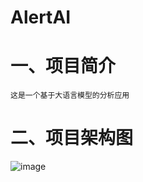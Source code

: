 # AlertAI
# 一、项目简介
    这是一个基于大语言模型的分析应用

# 二、项目架构图
![image](https://github.com/user-attachments/assets/c71ad357-7686-4e2e-b95a-c910cbd6bbdc)
